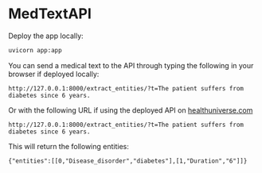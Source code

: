 # MedTextAPI

Deploy the app locally:

```bash
uvicorn app:app
```

You can send a medical text to the API through typing the following in your browser if deployed locally:

```
http://127.0.0.1:8000/extract_entities/?t=The patient suffers from diabetes since 6 years.
```

Or with the following URL if using the deployed API on [healthuniverse.com](https://www.healthuniverse.com)

```
http://127.0.0.1:8000/extract_entities/?t=The patient suffers from diabetes since 6 years.
```

This will return the following entities:

`{"entities":[[0,"Disease_disorder","diabetes"],[1,"Duration","6"]]}`
